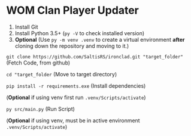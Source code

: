 # WOM Clan Player Updater

1. Install Git
2. Install Python 3.5+ (`py -V` to check installed version)
3. **Optional** (Use `py -m venv .venv` to create a virtual environment **after** cloning down the repository and moving to it.)


`git clone https://github.com/SaltisRS/ironclad.git "target_folder"` (Fetch Code, from github)

`cd "target_folder` (Move to target directory)

`pip install -r requirements.exe` (Install dependencies)

(**Optional** if using venv first run `.venv/Scripts/activate`)

`py src/main.py` (Run Script)

(**Optional** if using venv, must be in active environment `.venv/Scripts/activate`)